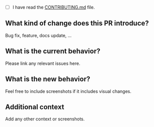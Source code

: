 - [ ] I have read the [CONTRIBUTING.md](https://github.com/supabase/supabase/blob/master/CONTRIBUTING.md) file.

## What kind of change does this PR introduce?

Bug fix, feature, docs update, ...

## What is the current behavior?

Please link any relevant issues here.

## What is the new behavior?

Feel free to include screenshots if it includes visual changes.

## Additional context

Add any other context or screenshots.
